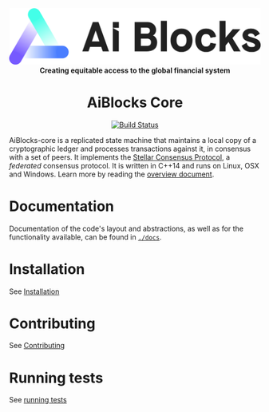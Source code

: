 <div align="center">
<a href="https://aiblocks.io"><img alt="AiBlocks" src="https://raw.githubusercontent.com/aiblocks/.github/master/aiblocks-logo.png" width="558" /></a>
<br/>
<strong>Creating equitable access to the global financial system</strong>
<h1>AiBlocks Core</h1>
</div>
<p align="center">
<a href="https://travis-ci.org/aiblocks/aiblocks-core"><img alt="Build Status" src="https://travis-ci.org/aiblocks/aiblocks-core.svg?branch=auto" /></a>
</p>

AiBlocks-core is a replicated state machine that maintains a local copy of a cryptographic ledger and processes transactions against it, in consensus with a set of peers.
It implements the [Stellar Consensus Protocol](https://github.com/aiblocks/aiblocks-core/blob/master/src/scp/readme.md), a _federated_ consensus protocol.
It is written in C++14 and runs on Linux, OSX and Windows.
Learn more by reading the [overview document](https://github.com/aiblocks/aiblocks-core/blob/master/docs/readme.md).

# Documentation

Documentation of the code's layout and abstractions, as well as for the
functionality available, can be found in
[`./docs`](https://github.com/aiblocks/aiblocks-core/tree/master/docs).

# Installation

See [Installation](./INSTALL.md)

# Contributing

See [Contributing](./CONTRIBUTING.md)

# Running tests

See [running tests](./CONTRIBUTING.md#running-tests)
